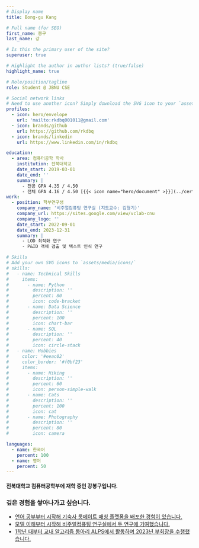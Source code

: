 ```yaml
---
# Display name
title: Bong-gu Kang

# Full name (for SEO)
first_name: 봉구
last_name: 강

# Is this the primary user of the site?
superuser: true

# Highlight the author in author lists? (true/false)
highlight_name: true

# Role/position/tagline
role: Student @ JBNU CSE

# Social network links
# Need to use another icon? Simply download the SVG icon to your `assets/media/icons/` folder.
profiles:
  - icon: hero/envelope
    url: 'mailto:rkdbq001011@gmail.com'
  - icon: brands/github
    url: https://github.com/rkdbq
  - icon: brands/linkedin
    url: https://www.linkedin.com/in/rkdbq

education:
  - area: 컴퓨터공학 학사
    institution: 전북대학교
    date_start: 2019-03-01
    date_end: ''
    summary: |
      - 전공 GPA 4.35 / 4.50
      - 전체 GPA 4.16 / 4.50 [{{< icon name="hero/document" >}}](../certifications/성적증명서_KOR.pdf)
work:
  - position: 학부연구생
    company_name: '비주얼컴퓨팅 연구실 (지도교수: 김형기)'
    company_url: https://sites.google.com/view/vclab-cnu
    company_logo: ''
    date_start: 2022-09-01
    date_end: 2023-12-31
    summary: |
      - LOD 최적화 연구
      - P&ID 객체 검출 및 텍스트 인식 연구

# Skills
# Add your own SVG icons to `assets/media/icons/`
# skills:
#   - name: Technical Skills
#     items:
#       - name: Python
#         description: ''
#         percent: 80
#         icon: code-bracket
#       - name: Data Science
#         description: ''
#         percent: 100
#         icon: chart-bar
#       - name: SQL
#         description: ''
#         percent: 40
#         icon: circle-stack
#   - name: Hobbies
#     color: '#eeac02'
#     color_border: '#f0bf23'
#     items:
#       - name: Hiking
#         description: ''
#         percent: 60
#         icon: person-simple-walk
#       - name: Cats
#         description: ''
#         percent: 100
#         icon: cat
#       - name: Photography
#         description: ''
#         percent: 80
#         icon: camera

languages:
  - name: 한국어
    percent: 100
  - name: 영어
    percent: 50
---
```


#### 전북대학교 컴퓨터공학부에 재학 중인 강봉구입니다.
### 깊은 경험을 쌓아나가고 싶습니다.
- [언어 공부부터 시작해 기숙사 룸메이트 매칭 플랫폼을 배포한 경험이 있습니다.](projects/roomie/)
- [모델 이해부터 시작해 비주얼컴퓨팅 연구실에서 두 연구에 기여했습니다.](publication/)
- [1학년 때부터 교내 알고리즘 동아리 ALPS에서 활동하며 2023년 부회장을 수행했습니다.](activities/alps/)